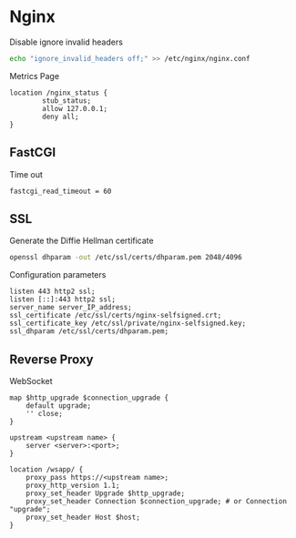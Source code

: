 # Nginx

Disable ignore invalid headers

```bash
echo "ignore_invalid_headers off;" >> /etc/nginx/nginx.conf
```

Metrics Page

```text
location /nginx_status {
        stub_status;
        allow 127.0.0.1;
        deny all;
}
```

## FastCGI

Time out

```text
fastcgi_read_timeout = 60
```

## SSL

Generate the Diffie Hellman certificate

```bash
openssl dhparam -out /etc/ssl/certs/dhparam.pem 2048/4096
```

Configuration parameters

```text
listen 443 http2 ssl;
listen [::]:443 http2 ssl;
server_name server_IP_address;
ssl_certificate /etc/ssl/certs/nginx-selfsigned.crt;
ssl_certificate_key /etc/ssl/private/nginx-selfsigned.key;
ssl_dhparam /etc/ssl/certs/dhparam.pem;
```

## Reverse Proxy

WebSocket

```text
map $http_upgrade $connection_upgrade {
    default upgrade;
    '' close;
}

upstream <upstream name> {
    server <server>:<port>;
}

location /wsapp/ {
    proxy_pass https://<upstream name>;
    proxy_http_version 1.1;
    proxy_set_header Upgrade $http_upgrade;
    proxy_set_header Connection $connection_upgrade; # or Connection "upgrade";
    proxy_set_header Host $host;
}

```
